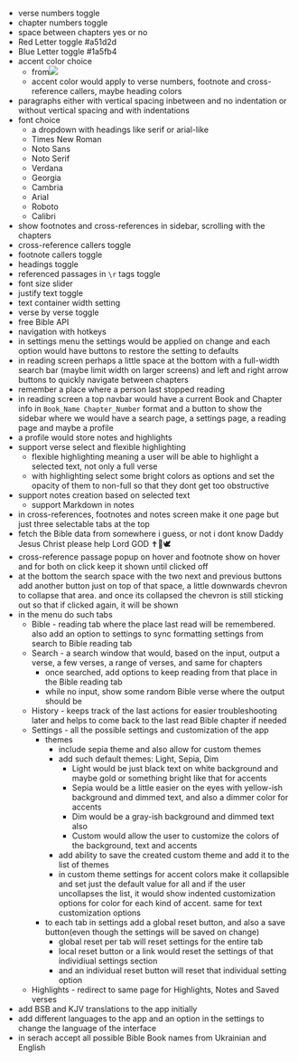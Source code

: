 - verse numbers toggle
- chapter numbers toggle 
- space between chapters yes or no 
- Red Letter toggle #a51d2d
- Blue Letter toggle #1a5fb4
- accent color choice
	-  from![](https://i.imgur.com/wM21v21.png)
	- accent color would apply to verse numbers, footnote and cross-reference callers, maybe heading colors
- paragraphs either with vertical spacing inbetween and no indentation or without vertical spacing and with indentations
- font choice 
	- a dropdown with headings like serif or arial-like
	- Times New Roman
	- Noto Sans
	- Noto Serif 
	- Verdana 
	- Georgia
	- Cambria 
	- Arial 
	- Roboto 
	- Calibri 
- show footnotes and cross-references in sidebar, scrolling with the chapters
- cross-reference callers toggle 
- footnote callers toggle 
- headings toggle 
- referenced passages in `\r` tags toggle 
- font size slider 
- justify text toggle 
- text container width setting 
- verse by verse toggle 
- free Bible API
- navigation with hotkeys 
- in settings menu the settings would be applied on change and each option would have buttons to restore the setting to defaults
- in reading screen perhaps a little space at the bottom with a full-width search bar (maybe limit width on larger screens) and left and right arrow buttons to quickly navigate between chapters
- remember a place where a person last stopped reading 
- in reading screen a top navbar would have a current Book and Chapter info in `Book_Name Chapter_Number` format and a button to show the sidebar where we would have a search page, a settings page, a reading page and maybe a profile 
- a profile would store notes and highlights 
- support verse select and flexible highlighting 
	- flexible highlighting meaning a user will be able to highlight a selected text, not only a full verse 
	- with highlighting select some bright colors as options and set the opacity of them to non-full so that they dont get too obstructive 
- support notes creation based on selected text 
	- support Markdown in notes 
- in cross-references, footnotes and notes screen make it one page but just three selectable tabs at the top 
- fetch the Bible data from somewhere i guess, or not i dont know Daddy Jesus Christ please help Lord GOD ✝️💖🕊️
- cross-reference passage popup on hover and footnote show on hover and for both on click keep it shown until clicked off
- at the bottom the search space with the two next and previous buttons add another button just on top of that space, a little downwards chevron to collapse that area. and once its collapsed the chevron is still sticking out so that if clicked again, it will be shown 
- in the menu do such tabs 
	- Bible - reading tab where the place last read will be remembered. also add an option to settings to sync formatting settings from search to Bible reading tab 
	- Search - a search window that would, based on the input, output a verse, a few verses, a range of verses, and same for chapters
		- once searched, add options to keep reading from that place in the Bible reading tab
		- while no input, show some random Bible verse where the output should be
	- History - keeps track of the last actions for easier troubleshooting later and helps to come back to the last read Bible chapter if needed 
	- Settings - all the possible settings and customization of the app
		- themes
			- include sepia theme and also allow for custom themes 
			- add such default themes: Light, Sepia, Dim
				- Light would be just black text on white background and maybe gold or something bright like that for accents 
				- Sepia would be a little easier on the eyes with yellow-ish background and dimmed text, and also a dimmer color for accents
				- Dim would be a gray-ish background and dimmed text also
				- Custom would allow the user to customize the colors of the background, text and accents 
			- add ability to save the created custom theme and add it to the list of themes 
			- in custom theme settings for accent colors make it collapsible and set just the default value for all and if the user uncollapses the list, it would show indented customization options for color for each kind of accent. same for text customization options
		- to each tab in settings add a global reset button, and also a save button(even though the settings will be saved on change)
			- global reset per tab will reset settings for the entire tab 
			- local reset button or a link would reset the settings of that individiual settings section
			- and an individual reset button will reset that individual setting option
	- Highlights - redirect to same page for Highlights, Notes and Saved verses
- add BSB and KJV translations to the app initially
- add different languages to the app and an option in the settings to change the language of the interface
- in serach accept all possible Bible Book names from Ukrainian and English